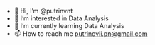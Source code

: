 - 👋 Hi, I’m @putrinvnt
- 👀 I’m interested in Data Analysis
- 🌱 I’m currently learning Data Analysis
- 📫 How to reach me putrinovii.pn@gmail.com

<!---
putrinvnt/putrinvnt is a ✨ special ✨ repository because its `README.md` (this file) appears on your GitHub profile.
You can click the Preview link to take a look at your changes.
--->
